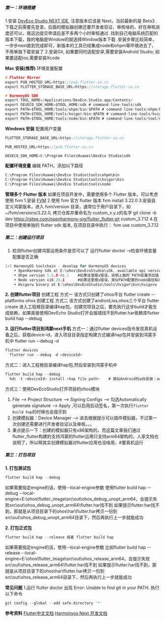 ##### 第一：环境搭建
1.安装 [DevEco Studio NEXT IDE](https://developer.huawei.com/consumer/cn/deveco-studio/), 注意版本应该是 Next，当前最新的是 Beta3
.下载之前需要先登录，后面的模拟器创建还要开发者验证、审核啥的，好在审核进度还可以，我这边提交申请后差不多两个小时审核通过
.找到自己电脑系统匹配的版本下载，我的电脑是Window的就选择Window版本下载
.安装步骤比较简单，一步步next直到完成即可，新版本的工具已经集成node和ohpm等环境进去了，不用单独下载安装了
2.安装Git, 如果要同时适配安卓,需要安装Android Studio; 如果要适配ios,需要安装Xcode


**Mac 安装(推荐)**
环境变量配置
```c
# Flutter Mirror
export PUB_HOSTED_URL=https://pub.flutter-io.cn
export FLUTTER_STORAGE_BASE_URL=https://storage.flutter-io.cn

# HarmonyOS SDK
export TOOL_HOME=/Applications/DevEco-Studio.app/Contents/
export DEVECO_SDK_HOME=$TOOL_HOME/sdk # command-line-tools/sdk
export PATH=$TOOL_HOME/tools/ohpm/bin:$PATH # command-line-tools/ohpm/bin
export PATH=$TOOL_HOME/tools/hvigor/bin:$PATH # command-line-tools/hvigor/bin
export PATH=$TOOL_HOME/tools/node/bin:$PATH # command-line-tools/tool/node/bin
```

**Windows 安装**
配置用户变量
```c
FLUTTER_STORAGE_BASE_URL=https://storage.flutter-io.cn

PUB_HOSTED_URL=https://pub.flutter-io.cn

DEVECO_SDK_HOME=C:\Program Files\Huawei\DevEco Studio\sdk
```


**配置环境变量**
编辑 PATH，添加以下路径
```c
C:\Program Files\Huawei\DevEco Studio\tools\ohpm\bin
C:\Program Files\Huawei\DevEco Studio\tools\hvigor\bin
C:\Program Files\Huawei\DevEco Studio\tools\node
```

**管理多个 Flutter 版本**
如果在项目开发中，需要使用多个 Flutter 版本，可以考虑使用 fvm
1.安装 [FVM](地址:https://fvm.app/)
2.使用 fvm 官方 flutter 版本
fvm install 3.22.0
3.安装自定义鸿蒙版本，进入 fvm/version 目录，通常位于用户目录下，如 ~/fvm/versions/3.22.0, 拷贝仓库并重命名为 custom_x.y.z的名字
git clone -b dev https://gitee.com/openharmony-sig/flutter_flutter.git custom_3.7.12
4.在项目中使用单独的 flutter sdk 版本, 在项目目录中执行：
fvm use custom_3.7.12



##### 第二：创建运行项目
1. 检测flutter创建鸿蒙运用条件是否可以了
运行flutter doctor -v检查环境变量配置是否正确
```c
[✓] HarmonyOS toolchain - develop for HarmonyOS devices
    • OpenHarmony Sdk at E:\ohos\DevEcoStudio\sdk, available api versions has [12:default]
    • Ohpm version 5.0.8-rc.1    #如果这里报x错误，说明上面的`PATH变量添加值 %TOOL_HOME%\tools\ohpm\bin`添加的环境变量ohpm的路径配置有问题
    • Node version v18.20.1      #如果这里报x错误，类似PATH配置的node路径有问题
    • Hvigorw binary at E:\ohos\DevEcoStudio\tools\hvigor\bin\hvigorw   #如果这里报x错误，类似PATH配置的hvigor路径有问题
```

**2. 创建flutter项目**
创建工程 方式一 该方式只创建了ohos平台
flutter create --platforms ohos <projectName>
创建工程 方式二 该方式创建了android,ios,ohos三个平台
flutter create <projectName>
进入工程根目录编译hap包，创建完项目之后，要先执行这步build才能生成依赖，如果直接使用DevEcho Studio打开会报错找不到flutter.har依赖库flutter build hap --debug


**3. 运行flutter项目到鸿蒙next手机**
方式一：通过flutter devices指令发现真机设备之后，获取device-id，进入项目目录指定构建方式编译hap包并安装到鸿蒙手机中 flutter run --debug -d <deviceId>
```c
flutter devices
  flutter run --debug -d <deviceId>
```
方式二：进入工程根目录编译hap包,然后安装到鸿蒙手机中

```c
flutter build hap --debug
  hdc -t <deviceId> install <hap file path>    # 类似Android的adb安装：adb -s <deviceId> install <apk file path>
```

方式三：使用DevEcoStudio打开项目的ohos模块
1. File --> Project Structure --> Signing Configs --> 勾选Automatically generate signature --> Apply ,可以启用启动签名，第一次执行`flutter build hap`的时候也会提示到
2. 创建模拟器：Device Manager --> 进去根据提示可以插件模拟器，不过第一次创建还需要进行开发者验证以及审核。。。
3. 重点提示一下：创建的模拟器只有x86架构的，而这篇文章我们通过flutter_flutter构建的支持鸿蒙的flutter运用只支持arm64架构的，人家文档也说明了，所以啊其实创建模拟器对flutter应用也没啥用，#要真机运行


##### 第三：打包项目
**1. 打包测试包**
```c
flutter build hap --debug
```
如果需要指定engine的话，使用--local-engine参数
使用flutter build hap --debug --local-engine=E:\ohos\flutter_image\src\out\ohos_debug_unopt_arm64，会提示失败src\out\ohos_debug_unopt_arm64\flutter.har找不到
如果提示flutter.har找不到，那就是从项目目录下的ohos\har\flutter.har拷贝一份到src\out\ohos_debug_unopt_arm64目录下，然后再执行上一步就能成功

**2. 打包正式包**
```c
flutter build hap --release 或者 flutter build hap
```
如果需要指定engine的话，使用--local-engine参数
比如flutter build hap --release --local-engine=E:\ohos\flutter_image\src\out\ohos_release_arm64，会提示失败src\out\ohos_release_arm64\flutter.har找不到
如果提示flutter.har找不到，那就是从项目目录下的ohos\har\flutter.har拷贝一份到src\out\ohos_release_arm64目录下，然后再执行上一步就能成功



**常见问题**
1.运行 flutter doctor 出现 Error: Unable to find git in your PATH.
执行以下命令
```c
git config --global --add safe.directory '*'
```

**参考资料**
[Flutter中文文档](https://docs.flutter.cn/)
[Harmonyos Next 开发文档](https://developer.huawei.com/consumer/cn/doc/harmonyos-guides-V5/application-dev-guide-V5)
